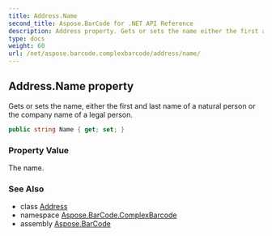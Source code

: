 ```yaml
---
title: Address.Name
second_title: Aspose.BarCode for .NET API Reference
description: Address property. Gets or sets the name either the first and last name of a natural person or the company name of a legal person
type: docs
weight: 60
url: /net/aspose.barcode.complexbarcode/address/name/
---
```

## Address.Name property

Gets or sets the name, either the first and last name of a natural person or the company name of a legal person.

```csharp
public string Name { get; set; }
```

### Property Value

The name.

### See Also

* class [Address](../)
* namespace [Aspose.BarCode.ComplexBarcode](../../address/)
* assembly [Aspose.BarCode](../../../)


